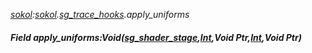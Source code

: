 _[sokol](../../modules/sokol/sokol-module.md):[sokol](../../modules/sokol/sokol-module.md).[sg\_trace\_hooks](../../modules/sokol/sokol-sg_trace_hooks.md).apply\_uniforms_
##### Field apply\_uniforms:Void([sg_shader_stage](../../modules/sokol/sokol-sg_shader_stage.md),[Int](../../modules/wonkey/wonkey-types-int.md),Void Ptr,[Int](../../modules/wonkey/wonkey-types-int.md),Void Ptr)

